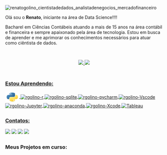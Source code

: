 ![renatogolino_cientistadedados_analistadenegocios_mercadofinanceiro](https://github.com/rgolino/rgolino/assets/107083534/7db41b96-b512-4ebf-82f9-95aeb3f483e8)

Olá sou o **Renato**, iniciante na área de  Data Science!!!!

Bacharel em Ciências Contábeis atuando a mais de 15 anos na área contábil e financeira e sempre apaixonado pela área de tecnologia. Estou em busca de aprender e me aprimorar os conhecimentos necessários para atuar como ciêntista de dados.

##

<div style="display: inline_block"><br>
<div align="center">
  <a href="https://github.com/rgolino">
  <img height="130em" src="https://github-readme-stats.vercel.app/api?username=rgolino&show_icons=true&theme=dracula&include_all_commits=true&count_private=true"/>
  <img height="130em" src="https://github-readme-stats.vercel.app/api/top-langs/?username=rgolino&layout=compact&langs_count=7&theme=dracula"/>
</div>

<div style="display: inline_block"><br>
  
##
### Estou Aprendendo:

  <img align="center" alt="rgolino-Python" height="35" width="45" src="https://raw.githubusercontent.com/devicons/devicon/master/icons/python/python-original.svg">
  <img align="center" alt="rgolino-r" height="35" width="45" src="https://cdn.jsdelivr.net/gh/devicons/devicon/icons/r/r-original.svg" />
  <img align="center" alt="rgolino-sqlite" height="35" width="45" src="https://cdn.jsdelivr.net/gh/devicons/devicon/icons/sqlite/sqlite-original.svg" />
  <img align="center" alt="rgolino-pycharm" height="35" width="45" src="https://cdn.jsdelivr.net/gh/devicons/devicon/icons/pycharm/pycharm-original.svg" />
  <img align="center" alt="rgolino-Vscode" height="35" width="45" src="https://cdn.jsdelivr.net/gh/devicons/devicon/icons/vscode/vscode-original.svg" />
  <img align="center" alt="rgolino-Jupyter" height="35" width="45" src="https://cdn.jsdelivr.net/gh/devicons/devicon/icons/jupyter/jupyter-original.svg" />
  <img align="center" alt="rgolino-anaconda" height="35" width="45" src="https://cdn.jsdelivr.net/gh/devicons/devicon@latest/icons/anaconda/anaconda-original.svg" />
  <img align="center" alt="rgolino-Xcode" height="35" width="45" src="https://cdn.jsdelivr.net/gh/devicons/devicon/icons/xcode/xcode-original.svg" /> 

  <img align="center" alt="Tableau" height="35" width="105" src="https://img.shields.io/badge/Tableau-E97627?style=for-the-badge&logo=Tableau&logoColor=white" /> 

 


               
</div>

##  
### Contatos: 
<div> 
  <a href="https://www.linkedin.com/in/renato-golino/" target="_blank"><img src="https://img.shields.io/badge/-LinkedIn-%230077B5?style=for-the-badge&logo=linkedin&logoColor=white" target="_blank"></a> 
  <a href = "mailto:renatogolino@gmail.com"><img src="https://img.shields.io/badge/-Gmail-%23333?style=for-the-badge&logo=gmail&logoColor=white" target="_blank"></a>
  <a href="https://www.youtube.com/channel/UCoNX4pL529lfsgJnLiyvVGg" target="_blank"><img src="https://img.shields.io/badge/YouTube-FF0000?style=for-the-badge&logo=youtube&logoColor=white" target="_blank"></a>
  <a href="https://www.instagram.com/renato.golino/" target="_blank"><img src="https://img.shields.io/badge/-Instagram-%23E4405F?style=for-the-badge&logo=instagram&logoColor=white" target="_blank"></a>

</div>  

##

### Meus Projetos em curso:

